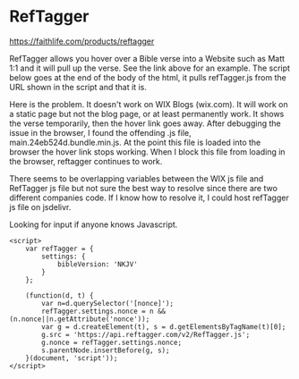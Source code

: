 # RefTagger
https://faithlife.com/products/reftagger

RefTagger allows you hover over a Bible verse into a Website such as Matt 1:1 and it will pull up the verse.  See the link above for an example. The script below goes at the end of the body of the html, it pulls refTagger.js from the URL shown in the script and that it is.  

Here is the problem.  It doesn't work on WIX Blogs (wix.com).  It will work on a static page but not the blog page, or at least permanently work.  It shows the verse temporarily, then the hover link goes away.  After debugging the issue in the browser, I found the offending .js file, main.24eb524d.bundle.min.js.  At the point this file is loaded into the browser the hover link stops working.  When I block this file from loading in the browser, reftagger continues to work.

There seems to be overlapping variables between the WIX js file and RefTagger js file but not sure the best way to resolve since there are two different companies code.  If I know how to resolve it, I could host refTagger js file on jsdelivr.

Looking for input if anyone knows Javascript.


```
<script>
	var refTagger = {
		settings: {
			bibleVersion: 'NKJV'
		}
	}; 

	(function(d, t) {
		var n=d.querySelector('[nonce]');
		refTagger.settings.nonce = n && (n.nonce||n.getAttribute('nonce'));
		var g = d.createElement(t), s = d.getElementsByTagName(t)[0];
		g.src = 'https://api.reftagger.com/v2/RefTagger.js';
		g.nonce = refTagger.settings.nonce;
		s.parentNode.insertBefore(g, s);
	}(document, 'script'));
</script>
```
